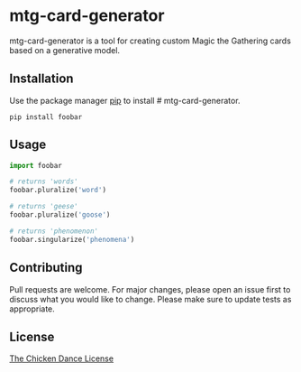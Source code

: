 # mtg-card-generator

mtg-card-generator is a tool for creating custom Magic the Gathering cards based on a generative model. 

## Installation

Use the package manager [pip](https://pip.pypa.io/en/stable/) to install # mtg-card-generator.

```basha 
pip install foobar
```

## Usage

```python
import foobar

# returns 'words'
foobar.pluralize('word')

# returns 'geese'
foobar.pluralize('goose')

# returns 'phenomenon'
foobar.singularize('phenomena')
```

## Contributing
Pull requests are welcome. For major changes, please open an issue first to discuss what you would like to change.
Please make sure to update tests as appropriate.

## License
[The Chicken Dance License](https://github.com/supertunaman/cdl/blob/master/COPYING)
